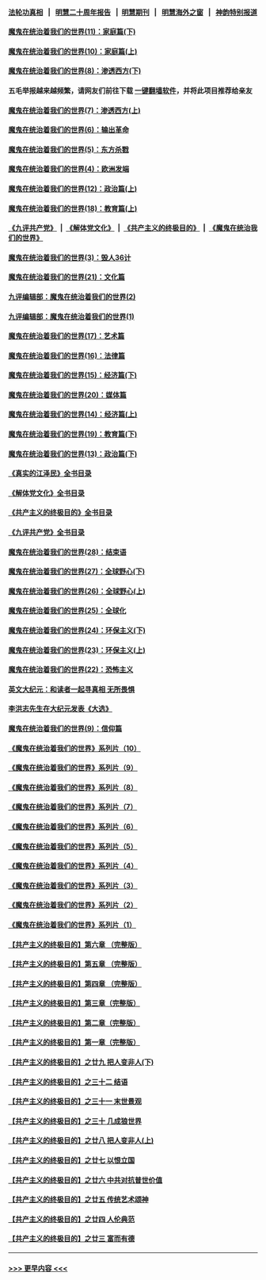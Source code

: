 #### [法轮功真相](https://github.com/gfw-breaker/truth/blob/master/README.md?t=0) &nbsp;&nbsp;|&nbsp;&nbsp; [明慧二十周年报告](https://github.com/gfw-breaker/mh-reports/blob/master/README.md?t=0) &nbsp;&nbsp;|&nbsp;&nbsp;[明慧期刊](https://github.com/gfw-breaker/mh-qikan) &nbsp;&nbsp;|&nbsp;&nbsp; [明慧海外之窗](https://github.com/gfw-breaker/mh-news/blob/master/README.md?t=0) &nbsp;&nbsp;|&nbsp;&nbsp; [神韵特别报道](https://github.com/gfw-breaker/mh-news/blob/master/shenyun.md?t=0)
#### [魔鬼在统治着我们的世界(11)：家庭篇(下)](../pages/nsc422/n10440961.md?t=11211301) 
#### [魔鬼在统治着我们的世界(10)：家庭篇(上)](../pages/nsc422/n10435448.md?t=11211301) 
#### [魔鬼在统治着我们的世界(8)：渗透西方(下)](../pages/nsc422/n10429603.md?t=11211301) 
#### 五毛举报越来越频繁，请网友们前往下载 [一键翻墙软件](https://github.com/gfw-breaker/ssr-accounts)，并将此项目推荐给亲友
#### [魔鬼在统治着我们的世界(7)：渗透西方(上)](../pages/nsc422/n10426013.md?t=11211301) 
#### [魔鬼在统治着我们的世界(6)：输出革命](../pages/nsc422/n10421536.md?t=11211301) 
#### [魔鬼在统治着我们的世界(5)：东方杀戮](../pages/nsc422/n10417707.md?t=11211301) 
#### [魔鬼在统治着我们的世界(4)：欧洲发端](../pages/nsc422/n10414890.md?t=11211301) 
#### [魔鬼在统治着我们的世界(12)：政治篇(上)](../pages/nsc422/n10444576.md?t=11211301) 
#### [魔鬼在统治着我们的世界(18)：教育篇(上)](../pages/nsc422/n10526970.md?t=11211301) 
#### [《九评共产党》](https://github.com/begood0513/9ping.md/blob/master/README.md) &nbsp;|&nbsp; [《解体党文化》](../../../../jtdwh.md/blob/master/README.md)  &nbsp;|&nbsp; [《共产主义的终极目的》](../../../../gczydzjmd.md/blob/master/README.md) &nbsp;|&nbsp; [《魔鬼在统治我们的世界》](../../../../mgztzwmdsj.md/blob/master/README.md) 
#### [魔鬼在统治着我们的世界(3)：毁人36计](../pages/nsc422/n10411583.md?t=11211301) 
#### [魔鬼在统治着我们的世界(21)：文化篇](../pages/nsc422/n10597706.md?t=11211301) 
#### [九评编辑部：魔鬼在统治着我们的世界(2)](../pages/nsc422/n10410036.md?t=11211301) 
#### [九评编辑部：魔鬼在统治着我们的世界(1)](../pages/nsc422/n10406825.md?t=11211301) 
#### [魔鬼在统治着我们的世界(17)：艺术篇](../pages/nsc422/n10499093.md?t=11211301) 
#### [魔鬼在统治着我们的世界(16)：法律篇](../pages/nsc422/n10485969.md?t=11211301) 
#### [魔鬼在统治着我们的世界(15)：经济篇(下)](../pages/nsc422/n10469975.md?t=11211301) 
#### [魔鬼在统治着我们的世界(20)：媒体篇](../pages/nsc422/n10586579.md?t=11211301) 
#### [魔鬼在统治着我们的世界(14)：经济篇(上)](../pages/nsc422/n10457370.md?t=11211301) 
#### [魔鬼在统治着我们的世界(19)：教育篇(下)](../pages/nsc422/n10564808.md?t=11211301) 
#### [魔鬼在统治着我们的世界(13)：政治篇(下)](../pages/nsc422/n10448270.md?t=11211301) 
#### [《真实的江泽民》全书目录](../pages/nsc422/n13721399.md?t=11211301) 
#### [《解体党文化》全书目录](../pages/nsc422/n13721157.md?t=11211301) 
#### [《共产主义的终极目的》全书目录](../pages/nsc422/n13721048.md?t=11211301) 
#### [《九评共产党》全书目录](../pages/nsc422/n13708085.md?t=11211301) 
#### [魔鬼在统治着我们的世界(28)：结束语](../pages/nsc422/n10936246.md?t=11211301) 
#### [魔鬼在统治着我们的世界(27)：全球野心(下)](../pages/nsc422/n10928319.md?t=11211301) 
#### [魔鬼在统治着我们的世界(26)：全球野心(上)](../pages/nsc422/n10900318.md?t=11211301) 
#### [魔鬼在统治着我们的世界(25)：全球化](../pages/nsc422/n10788205.md?t=11211301) 
#### [魔鬼在统治着我们的世界(24)：环保主义(下)](../pages/nsc422/n10695307.md?t=11211301) 
#### [魔鬼在统治着我们的世界(23)：环保主义(上)](../pages/nsc422/n10688613.md?t=11211301) 
#### [魔鬼在统治着我们的世界(22)：恐怖主义](../pages/nsc422/n10614727.md?t=11211301) 
#### [英文大纪元：和读者一起寻真相 无所畏惧](../pages/nsc422/n12542027.md?t=11211301) 
#### [李洪志先生在大纪元发表《大选》](../pages/nsc422/n12534746.md?t=11211301) 
#### [魔鬼在统治着我们的世界(9)：信仰篇](../pages/nsc422/n10432159.md?t=11211301) 
#### [《魔鬼在统治着我们的世界》系列片（10）](../pages/nsc422/n12292670.md?t=11211301) 
#### [《魔鬼在统治着我们的世界》系列片（9）](../pages/nsc422/n12290859.md?t=11211301) 
#### [《魔鬼在统治着我们的世界》系列片（8）](../pages/nsc422/n12287445.md?t=11211301) 
#### [《魔鬼在统治着我们的世界》系列片（7）](../pages/nsc422/n12283425.md?t=11211301) 
#### [《魔鬼在统治着我们的世界》系列片（6）](../pages/nsc422/n12282314.md?t=11211301) 
#### [《魔鬼在统治着我们的世界》系列片（5）](../pages/nsc422/n12281419.md?t=11211301) 
#### [《魔鬼在统治着我们的世界》系列片（4）](../pages/nsc422/n12274024.md?t=11211301) 
#### [《魔鬼在统治着我们的世界》系列片（3）](../pages/nsc422/n12271322.md?t=11211301) 
#### [《魔鬼在统治着我们的世界》系列片（2）](../pages/nsc422/n12269049.md?t=11211301) 
#### [《魔鬼在统治着我们的世界》系列片（1）](../pages/nsc422/n12267575.md?t=11211301) 
#### [【共产主义的终极目的】第六章 （完整版）](../pages/nsc422/n11428913.md?t=11211301) 
#### [【共产主义的终极目的】第五章 （完整版）](../pages/nsc422/n11428912.md?t=11211301) 
#### [【共产主义的终极目的】第四章 （完整版）](../pages/nsc422/n11428907.md?t=11211301) 
#### [【共产主义的终极目的】第三章（完整版）](../pages/nsc422/n11428848.md?t=11211301) 
#### [【共产主义的终极目的】第二章（完整版）](../pages/nsc422/n11428831.md?t=11211301) 
#### [【共产主义的终极目的】第一章（完整版）](../pages/nsc422/n11417651.md?t=11211301) 
#### [【共产主义的终极目的】之廿九 把人变非人(下)](../pages/nsc422/n11344140.md?t=11211301) 
#### [【共产主义的终极目的】之三十二 结语](../pages/nsc422/n11360535.md?t=11211301) 
#### [【共产主义的终极目的】之三十一 末世景观](../pages/nsc422/n11351129.md?t=11211301) 
#### [【共产主义的终极目的】之三十 几成狼世界](../pages/nsc422/n11348280.md?t=11211301) 
#### [【共产主义的终极目的】之廿八 把人变非人(上)](../pages/nsc422/n11340492.md?t=11211301) 
#### [【共产主义的终极目的】之廿七 以恨立国](../pages/nsc422/n11336944.md?t=11211301) 
#### [【共产主义的终极目的】之廿六 中共对抗普世价值](../pages/nsc422/n11324785.md?t=11211301) 
#### [【共产主义的终极目的】之廿五 传统艺术颂神](../pages/nsc422/n11296396.md?t=11211301) 
#### [【共产主义的终极目的】之廿四 人伦典范](../pages/nsc422/n11296397.md?t=11211301) 
#### [【共产主义的终极目的】之廿三 富而有德](../pages/nsc422/n11283598.md?t=11211301) 

----
#### [ >>> 更早内容 <<< ](../indexes/nsc422-earlier.md)
